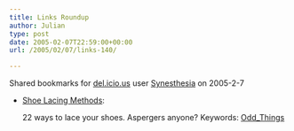 ```yaml
---
title: Links Roundup
author: Julian
type: post
date: 2005-02-07T22:59:00+00:00
url: /2005/02/07/links-140/

---
```

Shared bookmarks for [del.icio.us][1] user  [Synesthesia][2] on 2005-2-7

  * [Shoe Lacing Methods][3]:
  
    22 ways to lace your shoes. Aspergers anyone? Keywords: [Odd_Things][4]

 [1]: https://del.icio.us/
 [2]: https://del.icio.us/synesthesia
 [3]: https://www.fieggen.com/shoelace/lacingmethods.htm "https://www.fieggen.com/shoelace/lacingmethods.htm"
 [4]: https://del.icio.us/synesthesia/Odd_Things